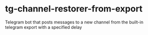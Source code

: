 # tg-channel-restorer-from-export
Telegram bot that posts messages to a new channel from the built-in telegram export with a specified delay
